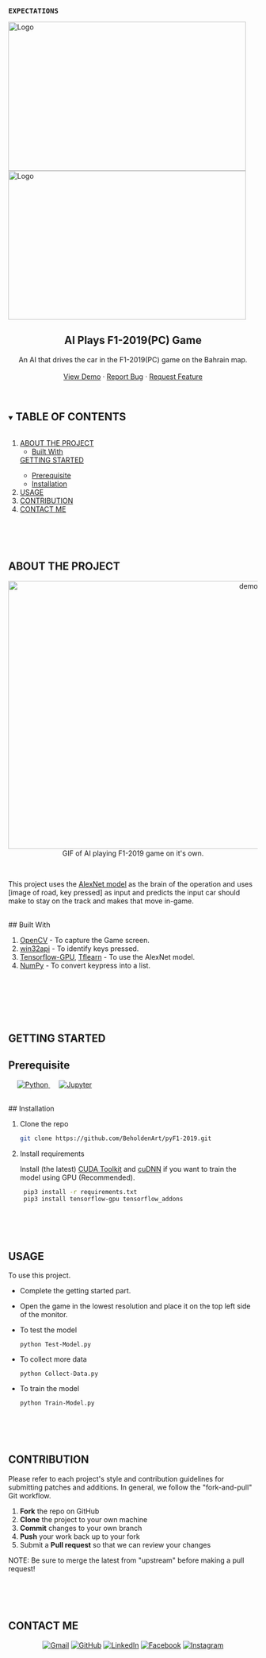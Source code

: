 <!-- INTRODUCTION -->
<br />
<pre>
<strong>EXPECTATIONS</strong>                                                  <strong>REALITY</strong>
</pre>
<p align="left">
  <a href="https://github.com/BeholdenArt/pyF1-2019">
    <img src=https://media.giphy.com/media/9F2VWRiJypeBq/source.gif alt="Logo" width="480" height="300">
  </a>
  <a href="https://github.com/BeholdenArt/pyF1-2019">
    <img src="https://media.giphy.com/media/Y1ggBG6wpBdwA/source.gif" alt="Logo" width="480" height="300">
  </a>


  <h2 align="center">AI Plays F1-2019(PC) Game</h2>

  <p align="center">
    An AI that drives the car in the F1-2019(PC) game on the Bahrain map.
    <br />
    <br />
    <a href="https://github.com/BeholdenArt/pyF1-2019">View Demo</a>
    ·
    <a href="https://github.com/BeholdenArt/pyF1-2019/issues">Report Bug</a>
    ·
    <a href="https://github.com/BeholdenArt/pyF1-2019/issues">Request Feature</a>
  </p>
</p>


<!-- TABLE OF CONTENTS -->
<br />
<details open="open">
  <summary><h2 style="display: inline-block">TABLE OF CONTENTS</h2></summary>
  <ol>
    <li>
      <a href="#ABOUT-THE-PROJECT">ABOUT THE PROJECT</a>
      <ul>
        <li><a href="#Built-with">Built With</a></li>
      </ul>
    </li>
      <a href="#GETTING-STARTED">GETTING STARTED</a>
      <ul>
        <li><a href="#Prerequisite">Prerequisite</a></li>
        <li><a href="#Installation">Installation</a></li>
      </ul>
    </li>
    <li><a href="#USAGE">USAGE</a></li>
    <li><a href="#CONTRIBUTION">CONTRIBUTION</a></li>
    <li><a href="#CONTACT-ME">CONTACT ME</a></li>
  </ol>
</details>



<br><br><br>
<!-- ABOUT THE PROJECT -->
## ABOUT THE PROJECT

<p align="center">
  <a href="https://github.com/BeholdenArt/pyF1-2019">
    <img src="videos/demo1.gif" alt="demo1" width="960" height="540">
  </a>
  GIF of AI playing F1-2019 game on it's own. 
</p>
<br />

 This project uses the <a href="https://en.wikipedia.org/wiki/AlexNet">AlexNet model</a> as the brain of the operation and uses [image of road, key pressed] as input and predicts the input car should make to stay on the track and makes that move in-game. 

<!--
 ### To see more clip of AI driving the car, Kindly visit the youtube video provided below.
<p align="center">
  <a href="https://www.youtube.com/channel/UCipSxT7a3rn81vGLw9lqRkg?sub_confirmation=1"><img alt="Youtube" title="Youtube" src="https://img.shields.io/badge/-Subscribe-red?style=for-the-badge&logo=youtube&logoColor=white"/></a>
</p>
 -->


<br>
<!-- BUILT WITH -->
## Built With
<ol>
  <li> <a href="https://docs.opencv.org/4.5.2/" target="_blank">OpenCV</a> - To capture the Game screen. </li> 
  <li> <a href="http://timgolden.me.uk/pywin32-docs/" target="_blank">win32api</a> - To identify keys pressed. </li> 
  <li> <a href="https://www.tensorflow.org/guide" target="_blank">Tensorflow-GPU</a>, <a href="http://tflearn.org/" target="_blank">Tflearn</a> - To use the AlexNet model. </li>
  <li> <a href="https://numpy.org/doc/" target="_blank">NumPy</a> - To convert keypress into a list. </li>
</ol>
  <br>


<br><br><br>
<!-- GETTING STARTED -->
## GETTING STARTED

<!-- PREREQUISITE -->
## Prerequisite 
<p align="left" > 
    &emsp;
   <a href="https://www.python.org" target="_blank">
    <img alt="Python" src="https://img.shields.io/badge/Python%20-%2314354C.svg?logo=python&logoColor=white">
  </a>
  &emsp; 
    <a href="https://jupyter.org/install"><img alt="Jupyter" src="https://img.shields.io/badge/Jupyter%20-%23F37626.svg?logo=Jupyter&logoColor=white"></a>
  &emsp;
  </a>
</p>

<br>
<!--INSTALLATION -->
## Installation
<ol>
  <li> Clone the repo </li>
  
   ```sh
   git clone https://github.com/BeholdenArt/pyF1-2019.git
   ```
  
  <li> Install requirements </li>
  <p>Install (the latest) <a href="https://developer.nvidia.com/cuda-downloads" alt="nvidia cuda toolkit">CUDA Toolkit</a> and <a href="https://developer.nvidia.com/cudnn" alt="nvidia cuDNN">cuDNN</a> if you want to train the model using GPU (Recommended).</p> 
   
  ```sh
   pip3 install -r requirements.txt
   pip3 install tensorflow-gpu tensorflow_addons
   ```
  
</ol>



<br><br><br>
<!-- USAGE EXAMPLES -->
## USAGE

To use this project.
*  Complete the getting started part. </li>
*  Open the game in the lowest resolution and place it on the top left side of the monitor. </li>

*  To test the model </li>
    ```
    python Test-Model.py
    ```

*  To collect more data </li>
    ```
    python Collect-Data.py
    ```

*  To train the model </li>
    ```
    python Train-Model.py
    ```



<br><br><br>
<!-- CONTRIBUTING -->
## CONTRIBUTION
Please refer to each project's style and contribution guidelines for submitting patches and additions. In general, we follow the "fork-and-pull" Git workflow.

 1. **Fork** the repo on GitHub
 2. **Clone** the project to your own machine
 3. **Commit** changes to your own branch
 4. **Push** your work back up to your fork
 5. Submit a **Pull request** so that we can review your changes

NOTE: Be sure to merge the latest from "upstream" before making a pull request!



<br><br><br>
## CONTACT ME

<p align="center">
	<a href="mailto:priyanshub5645@gmail.com"><img src="https://img.icons8.com/bubbles/50/000000/gmail.png" alt="Gmail"/></a>
	<a href="https://github.com/BeholdenArt"><img src="https://img.icons8.com/bubbles/50/000000/github.png" alt="GitHub"/></a>
	<a href="https://linkedin.com/in/priyanshu-bairwa-827432190"><img src="https://img.icons8.com/bubbles/50/000000/linkedin.png" alt="LinkedIn"/></a>
	<a href="https://www.facebook.com/priyanshu.bairwa.129794"><img src="https://img.icons8.com/bubbles/50/000000/facebook-new.png" alt="Facebook"/></a>
	<a href="https://instagram.com/theblockedguy"><img src="https://img.icons8.com/bubbles/50/000000/instagram.png" alt="Instagram"/></a>
	
</p>
